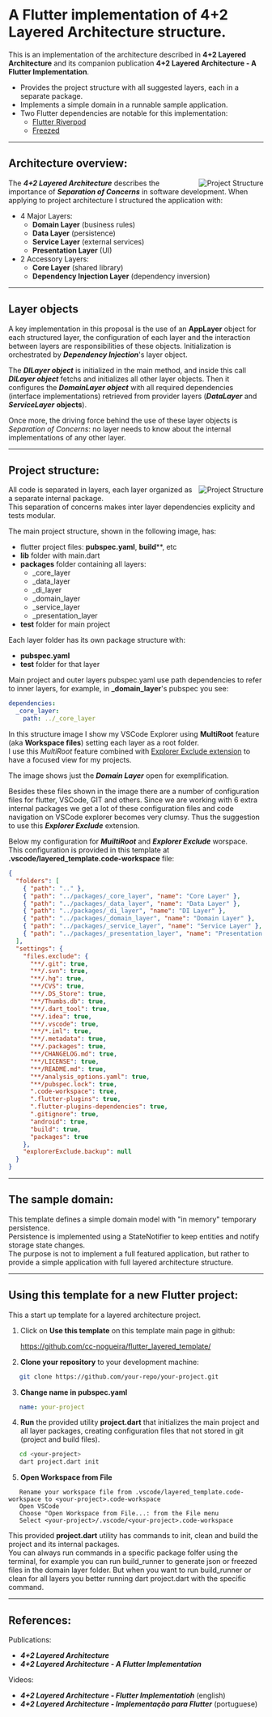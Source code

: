 # A Flutter implementation of **4+2 Layered Architecture** structure.

This is an implementation of the architecture described in **4+2 Layered Architecture** and its
companion publication **4+2 Layered Architecture - A Flutter Implementation**. 

- Provides the project structure with all suggested layers, each in a separate package.
- Implements a simple domain in a runnable sample application.
- Two Flutter dependencies are notable for this implementation:
  - [Flutter Riverpod](https://pub.dev/packages/flutter_riverpod)
  - [Freezed](https://pub.dev/packages/freezed)

---

## Architecture overview:

<img align="right" src="https://raw.githubusercontent.com/cc-nogueira/flutter_layered_template/media/4+2_Layered_Architecture_380x470.png?raw=true" alt="Project Structure" style="padding-left: 20px">

The ***4+2 Layered Architecture*** describes the importance of ***Separation of Concerns*** in software development. When
applying to project architecture I structured the application with:


- 4 Major Layers:
  - **Domain Layer** (business rules)
  - **Data Layer** (persistence)
  - **Service Layer** (external services)
  - **Presentation Layer** (UI)
- 2 Accessory Layers:
  - **Core Layer** (shared library)
  - **Dependency Injection Layer** (dependency inversion)

---

## Layer objects
A key implementation in this proposal is the use of an **AppLayer** object for each structured layer,
the configuration of each layer and the interaction between layers are responsibilities of these objects.
Initialization is orchestrated by ***Dependency Injection***'s layer object.

The ***DILayer object*** is initialized in the main method, and inside this call ***DILayer object*** fetchs and
initializes all other layer objects. Then it configures the ***DomainLayer object*** with all required dependencies
(interface implementations) retrieved from provider layers (***DataLayer*** and ***ServiceLayer*** **objects**).

Once more, the driving force behind the use of these layer objects is *Separation of Concerns*: no layer needs to know about the internal implementations of any other layer.

---

## Project structure:

<img align="right" src="https://raw.githubusercontent.com/cc-nogueira/flutter_layered_template/media/Project_Structure.png?raw=true" alt="Project Structure">

All code is separated in layers, each layer organized as a separate internal package.  
This separation of concerns makes inter layer dependencies explicity and tests modular.  

The main project structure, shown in the following image, has:
* flutter project files: **pubspec.yaml**, **build****, etc
* **lib** folder with main.dart
* **packages** folder containing all layers:
  * _core_layer
  * _data_layer
  * _di_layer
  * _domain_layer
  * _service_layer
  * _presentation_layer
* **test** folder for main project

Each layer folder has its own package structure with:
* **pubspec.yaml**
* **test** folder for that layer

Main project and outer layers pubspec.yaml use path dependencies to
refer to inner layers, for example, in **_domain_layer**'s pubspec you see:

``` yaml
dependencies:
  _core_layer:
    path: ../_core_layer
```

In this structure image I show my VSCode Explorer using **MultiRoot** feature (aka **Workspace files**) setting each layer as a root folder.  
I use this *MultiRoot* feature combined with [Explorer Exclude extension](https://marketplace.visualstudio.com/items?itemName=RedVanWorkshop.explorer-exclude-vscode-extension) to have a focused view for my projects.

The image shows just the ***Domain Layer*** open for exemplification. 

Besides these files shown in the image there are a number of configuration files for flutter, VSCode, GIT and others. Since we are working with 6 extra internal packages we get a lot of these configuration files and code navigation on VSCode explorer becomes very clumsy. Thus the suggestion to use this ***Explorer Exclude*** extension.

Below my configuration for ***MuiltiRoot*** and ***Explorer Exclude*** worspace. This configuration is provided in this template at **.vscode/layered_template.code-workspace** file:
``` json
{
  "folders": [
    { "path": ".." },
    { "path": "../packages/_core_layer", "name": "Core Layer" },
    { "path": "../packages/_data_layer", "name": "Data Layer" },
    { "path": "../packages/_di_layer", "name": "DI Layer" },
    { "path": "../packages/_domain_layer", "name": "Domain Layer" },
    { "path": "../packages/_service_layer", "name": "Service Layer" },
    { "path": "../packages/_presentation_layer", "name": "Presentation Layer" }
  ],
  "settings": {
    "files.exclude": {
      "**/.git": true,
      "**/.svn": true,
      "**/.hg": true,
      "**/CVS": true,
      "**/.DS_Store": true,
      "**/Thumbs.db": true,
      "**/.dart_tool": true,
      "**/.idea": true,
      "**/.vscode": true,
      "**/*.iml": true,
      "**/.metadata": true,
      "**/.packages": true,
      "**/CHANGELOG.md": true,
      "**/LICENSE": true,
      "**/README.md": true,
      "**/analysis_options.yaml": true,
      "**/pubspec.lock": true,
      ".code-workspace": true,
      ".flutter-plugins": true,
      ".flutter-plugins-dependencies": true,
      ".gitignore": true,
      "android": true,
      "build": true,
      "packages": true
    },
    "explorerExclude.backup": null
  }
}
```

---

## The sample domain:
This template defines a simple domain model with "in memory" temporary persistence.  
Persistence is implemented using a StateNotifier to keep entities and notify storage state changes.  
The purpose is not to implement a full featured application, but rather to provide a
simple application with full layered architecture structure.

---

## Using this template for a new Flutter project:
This a start up template for a layered architecture project. 
1. Click on **Use this template** on this template main page in github:

   https://github.com/cc-nogueira/flutter_layered_template/

2. **Clone your repository** to your development machine:
```bash
   git clone https://github.com/your-repo/your-project.git
```

3. **Change name in pubspec.yaml**
```yaml
   name: your-project
```

4. **Run** the provided utility **project.dart** that initializes the main project
and all layer packages, creating configuration files that not stored in git (project
and build files).  

```bash
   cd <your-project>
   dart project.dart init
```

5. **Open Workspace from File** 

```
   Rename your workspace file from .vscode/layered_template.code-workspace to <your-project>.code-workspace
   Open VSCode
   Choose "Open Workspace from File...: from the File menu
   Select <your-project>/.vscode/<your-project>.code-workspace
```

This provided **project.dart** utility has commands to init, clean and build
the project and its internal packages.  
You can always run commands in a specific package folfer using the terminal,
for example you can run build_runner to generate json or freezed files in the
domain layer folder. But when you want to run build_runner or clean for all layers
you better running dart project.dart with the specific command.

---

## References:

Publications:
- ***4+2 Layered Architecture***
- ***4+2 Layered Architecture - A Flutter Implementation***

Videos:
- ***4+2 Layered Architecture - Flutter Implementatioh*** (english)
- ***4+2 Layered Architecture - Implementação para Flutter*** (portuguese)